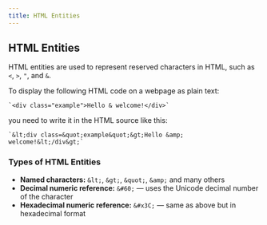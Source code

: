 ```yaml
---
title: HTML Entities
---
```


## HTML Entities

HTML entities are used to represent reserved characters in HTML, such as `<`, `>`, `"`, and `&`.

To display the following HTML code on a webpage as plain text:

    `<div class="example">Hello & welcome!</div>`

you need to write it in the HTML source like this:

    `&lt;div class=&quot;example&quot;&gt;Hello &amp; welcome!&lt;/div&gt;`

### Types of HTML Entities

*   **Named characters:** `&lt;`, `&gt;`, `&quot;`, `&amp;` and many others
*   **Decimal numeric reference:** `&#60;` — uses the Unicode decimal number of the character
*   **Hexadecimal numeric reference:** `&#x3C;` — same as above but in hexadecimal format